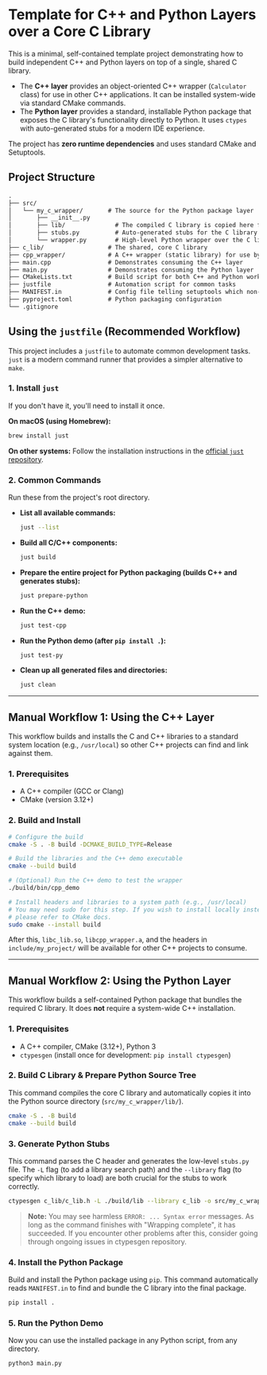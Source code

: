 # Template for C++ and Python Layers over a Core C Library

This is a minimal, self-contained template project demonstrating how to build independent C++ and Python layers on top of a single, shared C library.

- The **C++ layer** provides an object-oriented C++ wrapper (`Calculator` class) for use in other C++ applications. It can be installed system-wide via standard CMake commands.
- The **Python layer** provides a standard, installable Python package that exposes the C library's functionality directly to Python. It uses `ctypes` with auto-generated stubs for a modern IDE experience.

The project has **zero runtime dependencies** and uses standard CMake and Setuptools.

## Project Structure

```txt
.
├── src/
│   └── my_c_wrapper/       # The source for the Python package layer
│       ├── __init__.py
│       ├── lib/              # The compiled C library is copied here for packaging
│       ├── stubs.py          # Auto-generated stubs for the C library
│       └── wrapper.py        # High-level Python wrapper over the C library
├── c_lib/                  # The shared, core C library
├── cpp_wrapper/            # A C++ wrapper (static library) for use by C++ applications
├── main.cpp                # Demonstrates consuming the C++ layer
├── main.py                 # Demonstrates consuming the Python layer
├── CMakeLists.txt          # Build script for both C++ and Python workflows
├── justfile                # Automation script for common tasks
├── MANIFEST.in             # Config file telling setuptools which non-Python files to include
├── pyproject.toml          # Python packaging configuration
└── .gitignore
```

## Using the `justfile` (Recommended Workflow)

This project includes a `justfile` to automate common development tasks. `just` is a modern command runner that provides a simpler alternative to `make`.

### 1. Install `just`

If you don't have it, you'll need to install it once.

**On macOS (using Homebrew):**

```bash
brew install just
```

**On other systems:**
Follow the installation instructions in the [official `just` repository](https://github.com/casey/just).

### 2. Common Commands

Run these from the project's root directory.

- **List all available commands:**

  ```bash
  just --list
  ```

- **Build all C/C++ components:**

  ```bash
  just build
  ```

- **Prepare the entire project for Python packaging (builds C++ and generates stubs):**

  ```bash
  just prepare-python
  ```

- **Run the C++ demo:**

  ```bash
  just test-cpp
  ```

- **Run the Python demo (after `pip install .`):**

  ```bash
  just test-py
  ```

- **Clean up all generated files and directories:**

  ```bash
  just clean
  ```

---

## Manual Workflow 1: Using the C++ Layer

This workflow builds and installs the C and C++ libraries to a standard system location (e.g., `/usr/local`) so other C++ projects can find and link against them.

### 1. Prerequisites

- A C++ compiler (GCC or Clang)
- CMake (version 3.12+)

### 2. Build and Install

```bash
# Configure the build
cmake -S . -B build -DCMAKE_BUILD_TYPE=Release

# Build the libraries and the C++ demo executable
cmake --build build

# (Optional) Run the C++ demo to test the wrapper
./build/bin/cpp_demo

# Install headers and libraries to a system path (e.g., /usr/local)
# You may need sudo for this step. If you wish to install locally instead,
# please refer to CMake docs.
sudo cmake --install build
```

After this, `libc_lib.so`, `libcpp_wrapper.a`, and the headers in `include/my_project/` will be available for other C++ projects to consume.

---

## Manual Workflow 2: Using the Python Layer

This workflow builds a self-contained Python package that bundles the required C library. It does **not** require a system-wide C++ installation.

### 1. Prerequisites

- A C++ compiler, CMake (3.12+), Python 3
- `ctypesgen` (install once for development: `pip install ctypesgen`)

### 2. Build C Library & Prepare Python Source Tree

This command compiles the core C library and automatically copies it into the Python source directory (`src/my_c_wrapper/lib/`).

```bash
cmake -S . -B build
cmake --build build
```

### 3. Generate Python Stubs

This command parses the C header and generates the low-level `stubs.py` file. The `-L` flag (to add a library search path) and the `--library` flag (to specify which library to load) are both crucial for the stubs to work correctly.

```bash
ctypesgen c_lib/c_lib.h -L ./build/lib --library c_lib -o src/my_c_wrapper/stubs.py
```

> **Note:** You may see harmless `ERROR: ... Syntax error` messages. As long as the command finishes with "Wrapping complete", it has succeeded. If you encounter other problems after this, consider going through ongoing issues in ctypesgen repository.

### 4. Install the Python Package

Build and install the Python package using `pip`. This command automatically reads `MANIFEST.in` to find and bundle the C library into the final package.

```bash
pip install .
```

### 5. Run the Python Demo

Now you can use the installed package in any Python script, from any directory.

```bash
python3 main.py
```
